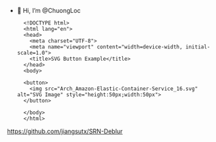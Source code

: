 - 👋 Hi, I’m @ChuongLoc

        <!DOCTYPE html>
        <html lang="en">
        <head>
          <meta charset="UTF-8">
          <meta name="viewport" content="width=device-width, initial-scale=1.0">
          <title>SVG Button Example</title>
        </head>
        <body>
        
        <button>
          <img src="Arch_Amazon-Elastic-Container-Service_16.svg" alt="SVG Image" style="height:50px;width:50px">
        </button>
        
        </body>
        </html>


https://github.com/jiangsutx/SRN-Deblur

